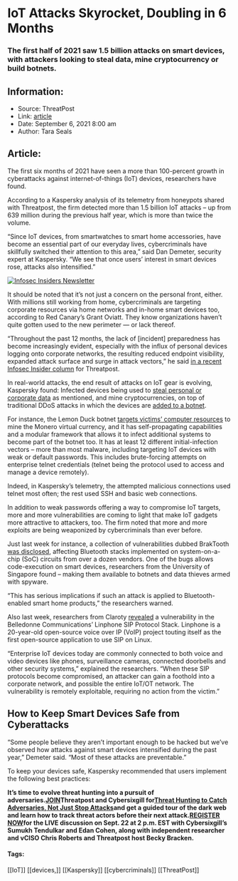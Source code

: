 # IoT Attacks Skyrocket, Doubling in 6 Months
### The first half of 2021 saw 1.5 billion attacks on smart devices, with attackers looking to steal data, mine cryptocurrency or build botnets.

## Information:
+ Source: ThreatPost
+ Link: [article](https://kasperskycontenthub.com/threatpost-global/?p=169224)
+ Date: September 6, 2021  8:00 am
+ Author: Tara Seals


## Article:
The first six months of 2021 have seen a more than 100-percent growth in cyberattacks against internet-of-things (IoT) devices, researchers have found.


According to a Kaspersky analysis of its telemetry from honeypots shared with Threatpost, the firm detected more than 1.5 billion IoT attacks – up from 639 million during the previous half year, which is more than twice the volume.


“Since IoT devices, from smartwatches to smart home accessories, have become an essential part of our everyday lives, cybercriminals have skillfully switched their attention to this area,” said Dan Demeter, security expert at Kaspersky. “We see that once users’ interest in smart devices rose, attacks also intensified.”


[![Infosec Insiders Newsletter](https://media.threatpost.com/wp-content/uploads/sites/103/2021/07/10165815/infosec_insiders_in_article_promo.png)](https://threatpost.com/infosec-insider-subscription-page/?utm_source=ART&utm_medium=ART&utm_campaign=InfosecInsiders_Newsletter_Promo/)


It should be noted that it’s not just a concern on the personal front, either. With millions still working from home, cybercriminals are targeting corporate resources via home networks and in-home smart devices too, according to Red Canary’s Grant Oviatt. They know organizations haven’t quite gotten used to the new perimeter — or lack thereof.


“Throughout the past 12 months, the lack of [incident] preparedness has become increasingly evident, especially with the influx of personal devices logging onto corporate networks, the resulting reduced endpoint visibility, expanded attack surface and surge in attack vectors,” he said [in a recent Infosec Insider column](https://threatpost.com/incident-response-risk-preparedness/169211/) for Threatpost.


In real-world attacks, the end result of attacks on IoT gear is evolving, Kaspersky found: Infected devices being used to [steal personal or corporate data](https://threatpost.com/bug-iot-millions-devices-attackers-eavesdrop/168729/) as mentioned, and mine cryptocurrencies, on top of traditional DDoS attacks in which the devices are [added to a botnet](https://threatpost.com/gafgyt-botnet-ddos-mirai/165424/).


For instance, the Lemon Duck botnet [targets victims’ computer resources](https://threatpost.com/lemon-duck-cryptojacking-botnet-tactics/165986/) to mine the Monero virtual currency, and it has self-propagating capabilities and a modular framework that allows it to infect additional systems to become part of the botnet too. It has at least 12 different initial-infection vectors – more than most malware, including targeting IoT devices with weak or default passwords. This includes brute-forcing attempts on enterprise telnet credentials (telnet being the protocol used to access and manage a device remotely).


Indeed, in Kaspersky’s telemetry, the attempted malicious connections used telnet most often; the rest used SSH and basic web connections.


In addition to weak passwords offering a way to compromise IoT targets, more and more vulnerabilities are coming to light that make IoT gadgets more attractive to attackers, too. The firm noted that more and more exploits are being weaponized by cybercriminals than ever before.


Just last week for instance, a collection of vulnerabilities dubbed BrakTooth [was disclosed](https://threatpost.com/bluetooth-bugs-dos-code-execution/169159/), affecting Bluetooth stacks implemented on system-on-a-chip (SoC) circuits from over a dozen vendors. One of the bugs allows code-execution on smart devices, researchers from the University of Singapore found – making them available to botnets and data thieves armed with spyware.


“This has serious implications if such an attack is applied to Bluetooth-enabled smart home products,” the researchers warned.


Also last week, researchers from Claroty [revealed](https://www.claroty.com/2021/08/31/blog-research-crashing-sip-clients-with-a-single-slash/) a vulnerability in the Belledonne Communications’ Linphone SIP Protocol Stack. Linphone is a 20-year-old open-source voice over IP (VoIP) project touting itself as the first open-source application to use SIP on Linux.


“Enterprise IoT devices today are commonly connected to both voice and video devices like phones, surveillance cameras, connected doorbells and other security systems,” explained the researchers. “When these SIP protocols become compromised, an attacker can gain a foothold into a corporate network, and possible the entire IoT/OT network. The vulnerability is remotely exploitable, requiring no action from the victim.”


**How to Keep Smart Devices Safe from Cyberattacks**
----------------------------------------------------


“Some people believe they aren’t important enough to be hacked but we’ve observed how attacks against smart devices intensified during the past year,” Demeter said. “Most of these attacks are preventable.”


To keep your devices safe, Kaspersky recommended that users implement the following best practices:


**It’s time to evolve threat hunting into a pursuit of adversaries.**[**JOIN**](https://threatpost.com/webinars/threat-hunting-catch-adversaries/?utm_source=ART&utm_medium=ART&utm_campaign=September_Cybersixgill_Webinar)**Threatpost and Cybersixgill for**[**Threat Hunting to Catch Adversaries, Not Just Stop Attacks**](https://threatpost.com/webinars/threat-hunting-catch-adversaries/?utm_source=ART&utm_medium=ART&utm_campaign=September_Cybersixgill_Webinar)**and get a guided tour of the dark web and learn how to track threat actors before their next attack.**[**REGISTER NOW**](https://threatpost.com/webinars/threat-hunting-catch-adversaries/?utm_source=ART&utm_medium=ART&utm_campaign=September_Cybersixgill_Webinar)**for the LIVE discussion on Sept. 22 at 2 p.m. EST with Cybersixgill’s Sumukh Tendulkar and Edan Cohen, along with independent researcher and vCISO Chris Roberts and Threatpost host Becky Bracken.**




#### Tags:
[[IoT]] [[devices,]] [[Kaspersky]] [[cybercriminals]] [[ThreatPost]]
